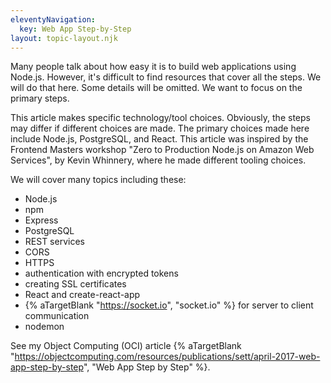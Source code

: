 ```yaml
---
eleventyNavigation:
  key: Web App Step-by-Step
layout: topic-layout.njk
---
```


Many people talk about how easy it is to build web applications using Node.js.
However, it's difficult to find resources that cover all the steps.
We will do that here.
Some details will be omitted.
We want to focus on the primary steps.

This article makes specific technology/tool choices.
Obviously, the steps may differ if different choices are made.
The primary choices made here include Node.js, PostgreSQL, and React.
This article was inspired by the Frontend Masters workshop
"Zero to Production Node.js on Amazon Web Services", by Kevin Whinnery,
where he made different tooling choices.

We will cover many topics including these:

- Node.js
- npm
- Express
- PostgreSQL
- REST services
- CORS
- HTTPS
- authentication with encrypted tokens
- creating SSL certificates
- React and create-react-app
- {% aTargetBlank "https://socket.io", "socket.io" %}
  for server to client communication
- nodemon

See my Object Computing (OCI) article {% aTargetBlank
"https://objectcomputing.com/resources/publications/sett/april-2017-web-app-step-by-step",
"Web App Step by Step" %}.
